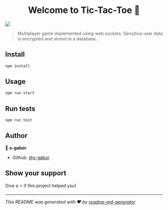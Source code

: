 <h1 align="center">Welcome to Tic-Tac-Toe 👋</h1>
<p>
  <img src="https://img.shields.io/badge/version-1.0.0-blue.svg?cacheSeconds=2592000" />
</p>

> Multiplayer game implemented using web sockets. Sensitive user data is encrypted and stored in a database. 

## Install

```sh
npm install
```

## Usage

```sh
npm run start
```

## Run tests

```sh
npm run test
```

## Author

👤 **s-gabor**

* Github: [@s-gabor](https://github.com/s-gabor)

## Show your support

Give a ⭐️ if this project helped you!

***
_This README was generated with ❤️ by [readme-md-generator](https://github.com/kefranabg/readme-md-generator)_